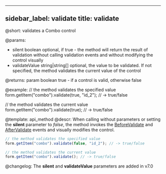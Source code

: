 
---
sidebar_label: validate
title: validate
---          

@short: validates a Combo control
 
@params:
- silent    boolean     optional, if true - the method will return the result of validation without calling validation events and without modifying the control visually
- validateValue     string|string[]     optional, the value to be validated. If not specified, the method validates the current value of the control

@returns:
param   boolean     true - if a control is valid, otherwise false

@example:
// the method validates the specified value
form.getItem("combo").validate(true, "id_2"); // -> true/false

// the method validates the current value
form.getItem("combo").validate(true); // -> true/false

@template: api_method
@descr:
When calling without parameters or setting the **silent** parameter to *false*, the method invokes the [BeforeValidate](form/api/combo/combo_beforevalidate_event.md) and [AfterValidate](form/api/combo/combo_aftervalidate_event.md) events and visually modifies the control.

~~~js
// the method validates the specified value
form.getItem("combo").validate(false, "id_2"); // -> true/false

// the method validates the current value
form.getItem("combo").validate(); // -> true/false
~~~


@changelog: 
The **silent** and **validateValue** parameters are added in v7.0

